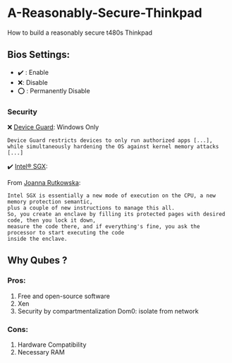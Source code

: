 # A-Reasonably-Secure-Thinkpad
How to build a reasonably secure t480s Thinkpad


## Bios Settings:
* :heavy_check_mark: : Enable
* :x:: Disable
* :o: : Permanently Disable
### Security
:x: [Device Guard](https://docs.microsoft.com/en-us/windows/security/threat-protection/device-guard/introduction-to-device-guard-virtualization-based-security-and-windows-defender-application-control):  Windows Only 
```
Device Guard restricts devices to only run authorized apps [...], while simultaneously hardening the OS against kernel memory attacks [...]
```
:heavy_check_mark: [Intel® SGX](https://software.intel.com/en-us/blogs/2013/09/26/protecting-application-secrets-with-intel-sgx):

From [Joanna Rutkowska](http://theinvisiblethings.blogspot.com/2013/08/thoughts-on-intels-upcoming-software.html):
```
Intel SGX is essentially a new mode of execution on the CPU, a new memory protection semantic, 
plus a couple of new instructions to manage this all. 
So, you create an enclave by filling its protected pages with desired code, then you lock it down,
measure the code there, and if everything's fine, you ask the processor to start executing the code 
inside the enclave.
```


## Why Qubes ?
### Pros:
1. Free and open-source software
2. Xen
3. Security by compartmentalization
Dom0: isolate from network

### Cons:
1. Hardware Compatibility
2. Necessary RAM
